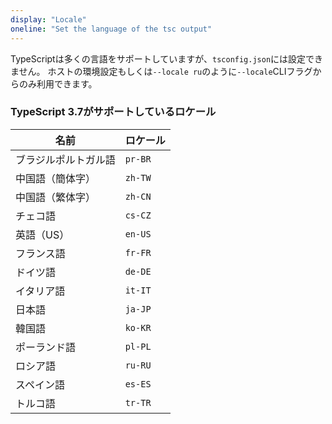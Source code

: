 ```yaml
---
display: "Locale"
oneline: "Set the language of the tsc output"
---
```


TypeScriptは多くの言語をサポートしていますが、`tsconfig.json`には設定できません。
ホストの環境設定もしくは`--locale ru`のように`--locale`CLIフラグからのみ利用できます。

### TypeScript 3.7がサポートしているロケール

| 名前                  | ロケール |
| --------------------- | -------- |
| ブラジルポルトガル語  | `pr-BR`  |
| 中国語（簡体字）      | `zh-TW`  |
| 中国語（繁体字）      | `zh-CN`  |
| チェコ語              | `cs-CZ`  |
| 英語（US）            | `en-US`  |
| フランス語            | `fr-FR`  |
| ドイツ語              | `de-DE`  |
| イタリア語            | `it-IT`  |
| 日本語                | `ja-JP`  |
| 韓国語                | `ko-KR`  |
| ポーランド語          | `pl-PL`  |
| ロシア語              | `ru-RU`  |
| スペイン語            | `es-ES`  |
| トルコ語              | `tr-TR`  |
